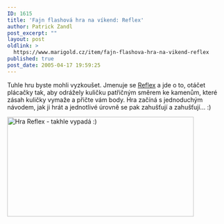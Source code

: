 ```yaml
---
ID: 1615
title: 'Fajn flashová hra na víkend: Reflex'
author: Patrick Zandl
post_excerpt: ""
layout: post
oldlink: >
  https://www.marigold.cz/item/fajn-flashova-hra-na-vikend-reflex
published: true
post_date: 2005-04-17 19:59:25
---
```

<p>Tuhle hru  byste mohli vyzkoušet. Jmenuje se <a href="http://oos.moxiecode.com/examples/reflex/">Reflex</a> a jde o to, otáčet plácačky tak, aby odrážely kuličku patřičným směrem ke kamenům, které zásah kuličky vymaže a přičte vám body. Hra začíná s jednoduchým návodem, jak ji hrát a jednotlivé úrovně se pak zahušťují a zahušťují... :)
</p>

<img src="/wp-content/uploads/20050417-reflex.png" alt="Hra Reflex - takhle vypadá :)" width="430" height="230" />
</p>
